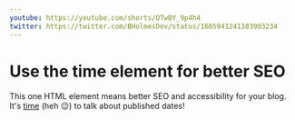 ```yaml
---
youtube: https://youtube.com/shorts/OTwBY_9p4h4
twitter: https://twitter.com/BHolmesDev/status/1605941241383903234
---
```


# Use the time element for better SEO

This one HTML element means better SEO and accessibility for your blog. It's [time](https://developer.mozilla.org/en-US/docs/Web/HTML/Element/time) (heh 😉) to talk about published dates!

